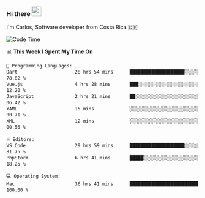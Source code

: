 ### Hi there <img src="https://media.giphy.com/media/hvRJCLFzcasrR4ia7z/giphy.gif" width="25px" height="25px">

I'm Carlos, Software developer from Costa Rica 🇨🇷

[//]: # (<a href="https://app.daily.dev/carum98"><img src="https://github.com/carum98/carum98/blob/main/devcard.svg" width="400" alt="Carlos Umaña Acevedo's Dev Card"/></a>)


<!--START_SECTION:waka-->
![Code Time](http://img.shields.io/badge/Code%20Time-12%2C229%20hrs%2042%20mins-blue)

📊 **This Week I Spent My Time On** 

```text
💬 Programming Languages: 
Dart                     28 hrs 54 mins      ████████████████████░░░░░   78.82 % 
Vue.js                   4 hrs 28 mins       ███░░░░░░░░░░░░░░░░░░░░░░   12.20 % 
JavaScript               2 hrs 21 mins       ██░░░░░░░░░░░░░░░░░░░░░░░   06.42 % 
YAML                     15 mins             ░░░░░░░░░░░░░░░░░░░░░░░░░   00.71 % 
XML                      12 mins             ░░░░░░░░░░░░░░░░░░░░░░░░░   00.56 % 

🔥 Editors: 
VS Code                  29 hrs 59 mins      ████████████████████░░░░░   81.75 % 
PhpStorm                 6 hrs 41 mins       █████░░░░░░░░░░░░░░░░░░░░   18.25 % 

💻 Operating System: 
Mac                      36 hrs 41 mins      █████████████████████████   100.00 % 
```


<!--END_SECTION:waka-->
